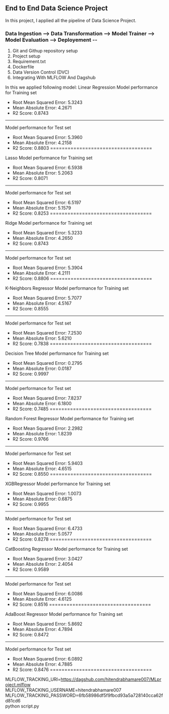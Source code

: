 ## End to End Data Science Project

In this project, I applied all the pipeline of Data Science Project.

### Data Ingestion --> Data Transformation --> Model Trainer --> Model Evaluation --> Deployement --
 
1. Git and Githup repository setup
2. Project setup
3. Requirement.txt
4. Dockerfile
5. Data Version Control (DVC)
6. Integrating With MLFLOW And Dagshub

In this we applied following model:
Linear Regression
Model performance for Training set
- Root Mean Squared Error: 5.3243
- Mean Absolute Error: 4.2671
- R2 Score: 0.8743
----------------------------------
Model performance for Test set
- Root Mean Squared Error: 5.3960
- Mean Absolute Error: 4.2158
- R2 Score: 0.8803
===================================


Lasso
Model performance for Training set
- Root Mean Squared Error: 6.5938
- Mean Absolute Error: 5.2063
- R2 Score: 0.8071
----------------------------------
Model performance for Test set
- Root Mean Squared Error: 6.5197
- Mean Absolute Error: 5.1579
- R2 Score: 0.8253
===================================


Ridge
Model performance for Training set
- Root Mean Squared Error: 5.3233
- Mean Absolute Error: 4.2650
- R2 Score: 0.8743
----------------------------------
Model performance for Test set
- Root Mean Squared Error: 5.3904
- Mean Absolute Error: 4.2111
- R2 Score: 0.8806
===================================


K-Neighbors Regressor
Model performance for Training set
- Root Mean Squared Error: 5.7077
- Mean Absolute Error: 4.5167
- R2 Score: 0.8555
----------------------------------
Model performance for Test set
- Root Mean Squared Error: 7.2530
- Mean Absolute Error: 5.6210
- R2 Score: 0.7838
===================================


Decision Tree
Model performance for Training set
- Root Mean Squared Error: 0.2795
- Mean Absolute Error: 0.0187
- R2 Score: 0.9997
----------------------------------
Model performance for Test set
- Root Mean Squared Error: 7.8237
- Mean Absolute Error: 6.1800
- R2 Score: 0.7485
===================================


Random Forest Regressor
Model performance for Training set
- Root Mean Squared Error: 2.2982
- Mean Absolute Error: 1.8239
- R2 Score: 0.9766
----------------------------------
Model performance for Test set
- Root Mean Squared Error: 5.9403
- Mean Absolute Error: 4.6515
- R2 Score: 0.8550
===================================


XGBRegressor
Model performance for Training set
- Root Mean Squared Error: 1.0073
- Mean Absolute Error: 0.6875
- R2 Score: 0.9955
----------------------------------
Model performance for Test set
- Root Mean Squared Error: 6.4733
- Mean Absolute Error: 5.0577
- R2 Score: 0.8278
===================================


CatBoosting Regressor
Model performance for Training set
- Root Mean Squared Error: 3.0427
- Mean Absolute Error: 2.4054
- R2 Score: 0.9589
----------------------------------
Model performance for Test set
- Root Mean Squared Error: 6.0086
- Mean Absolute Error: 4.6125
- R2 Score: 0.8516
===================================


AdaBoost Regressor
Model performance for Training set
- Root Mean Squared Error: 5.8692
- Mean Absolute Error: 4.7894
- R2 Score: 0.8472
----------------------------------
Model performance for Test set
- Root Mean Squared Error: 6.0892
- Mean Absolute Error: 4.7885
- R2 Score: 0.8476
===================================



MLFLOW_TRACKING_URI=https://dagshub.com/hitendrabhamare007/MLproject.mlflow \
MLFLOW_TRACKING_USERNAME=hitendrabhamare007 \
MLFLOW_TRACKING_PASSWORD=6fb58986df5f9fbcd93a5a728140cca62fd81cd6 \
python script.py
